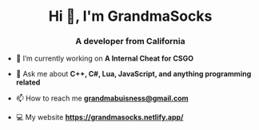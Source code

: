 <h1 align="center">Hi 👋, I'm GrandmaSocks</h1>
<h3 align="center">A developer from California</h3>

- 🔭 I’m currently working on **A Internal Cheat for CSGO**

- 💬 Ask me about  **C++, C#, Lua, JavaScript, and anything programming related**

- 📫 How to reach me **grandmabuisness@gmail.com**

- 💻 My website **https://grandmasocks.netlify.app/**
